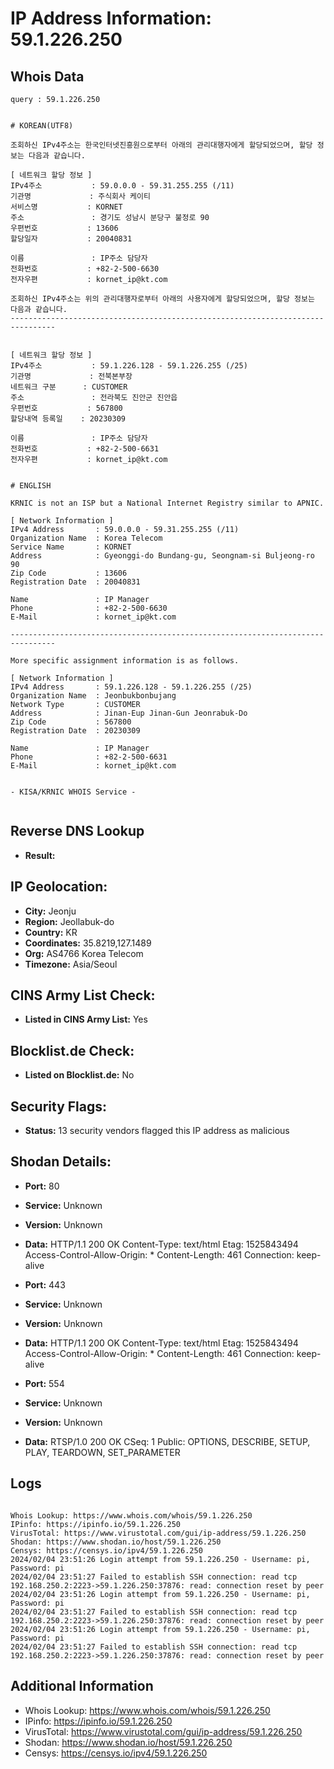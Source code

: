 # IP Address Information: 59.1.226.250

## Whois Data
```
query : 59.1.226.250


# KOREAN(UTF8)

조회하신 IPv4주소는 한국인터넷진흥원으로부터 아래의 관리대행자에게 할당되었으며, 할당 정보는 다음과 같습니다.

[ 네트워크 할당 정보 ]
IPv4주소           : 59.0.0.0 - 59.31.255.255 (/11)
기관명             : 주식회사 케이티
서비스명           : KORNET
주소               : 경기도 성남시 분당구 불정로 90
우편번호           : 13606
할당일자           : 20040831

이름               : IP주소 담당자
전화번호           : +82-2-500-6630
전자우편           : kornet_ip@kt.com

조회하신 IPv4주소는 위의 관리대행자로부터 아래의 사용자에게 할당되었으며, 할당 정보는 다음과 같습니다.
--------------------------------------------------------------------------------


[ 네트워크 할당 정보 ]
IPv4주소           : 59.1.226.128 - 59.1.226.255 (/25)
기관명             : 전북본부장
네트워크 구분      : CUSTOMER
주소               : 전라북도 진안군 진안읍
우편번호           : 567800
할당내역 등록일    : 20230309

이름               : IP주소 담당자
전화번호           : +82-2-500-6631
전자우편           : kornet_ip@kt.com


# ENGLISH

KRNIC is not an ISP but a National Internet Registry similar to APNIC.

[ Network Information ]
IPv4 Address       : 59.0.0.0 - 59.31.255.255 (/11)
Organization Name  : Korea Telecom
Service Name       : KORNET
Address            : Gyeonggi-do Bundang-gu, Seongnam-si Buljeong-ro 90
Zip Code           : 13606
Registration Date  : 20040831

Name               : IP Manager
Phone              : +82-2-500-6630
E-Mail             : kornet_ip@kt.com

--------------------------------------------------------------------------------

More specific assignment information is as follows.

[ Network Information ]
IPv4 Address       : 59.1.226.128 - 59.1.226.255 (/25)
Organization Name  : Jeonbukbonbujang
Network Type       : CUSTOMER
Address            : Jinan-Eup Jinan-Gun Jeonrabuk-Do
Zip Code           : 567800
Registration Date  : 20230309

Name               : IP Manager
Phone              : +82-2-500-6631
E-Mail             : kornet_ip@kt.com


- KISA/KRNIC WHOIS Service -


```
## Reverse DNS Lookup
- **Result:** 

## IP Geolocation:
- **City:** Jeonju
- **Region:** Jeollabuk-do
- **Country:** KR
- **Coordinates:** 35.8219,127.1489
- **Org:** AS4766 Korea Telecom
- **Timezone:** Asia/Seoul

## CINS Army List Check:
- **Listed in CINS Army List:** 
Yes

## Blocklist.de Check:
- **Listed on Blocklist.de:** 
No

## Security Flags:
- **Status:** 13 security vendors flagged this IP address as malicious

## Shodan Details:
- **Port:** 80
- **Service:** Unknown
- **Version:** Unknown
- **Data:** HTTP/1.1 200 OK
Content-Type: text/html
Etag: 1525843494
Access-Control-Allow-Origin: *
Content-Length: 461
Connection: keep-alive



- **Port:** 443
- **Service:** Unknown
- **Version:** Unknown
- **Data:** HTTP/1.1 200 OK
Content-Type: text/html
Etag: 1525843494
Access-Control-Allow-Origin: *
Content-Length: 461
Connection: keep-alive



- **Port:** 554
- **Service:** Unknown
- **Version:** Unknown
- **Data:** RTSP/1.0 200 OK
CSeq: 1
Public: OPTIONS, DESCRIBE, SETUP, PLAY, TEARDOWN, SET_PARAMETER



## Logs
```

Whois Lookup: https://www.whois.com/whois/59.1.226.250
IPinfo: https://ipinfo.io/59.1.226.250
VirusTotal: https://www.virustotal.com/gui/ip-address/59.1.226.250
Shodan: https://www.shodan.io/host/59.1.226.250
Censys: https://censys.io/ipv4/59.1.226.250
2024/02/04 23:51:26 Login attempt from 59.1.226.250 - Username: pi, Password: pi
2024/02/04 23:51:27 Failed to establish SSH connection: read tcp 192.168.250.2:2223->59.1.226.250:37876: read: connection reset by peer
2024/02/04 23:51:26 Login attempt from 59.1.226.250 - Username: pi, Password: pi
2024/02/04 23:51:27 Failed to establish SSH connection: read tcp 192.168.250.2:2223->59.1.226.250:37876: read: connection reset by peer
2024/02/04 23:51:26 Login attempt from 59.1.226.250 - Username: pi, Password: pi
2024/02/04 23:51:27 Failed to establish SSH connection: read tcp 192.168.250.2:2223->59.1.226.250:37876: read: connection reset by peer

```
## Additional Information
- Whois Lookup: https://www.whois.com/whois/59.1.226.250
- IPinfo: https://ipinfo.io/59.1.226.250
- VirusTotal: https://www.virustotal.com/gui/ip-address/59.1.226.250
- Shodan: https://www.shodan.io/host/59.1.226.250
- Censys: https://censys.io/ipv4/59.1.226.250

